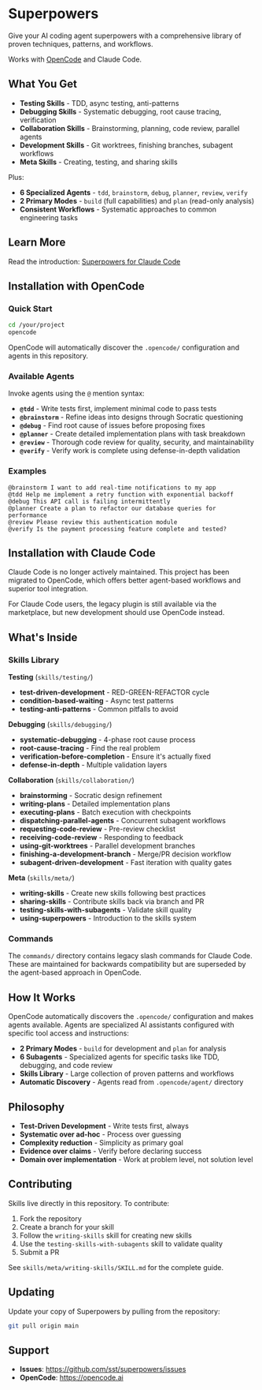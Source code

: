 # Superpowers

Give your AI coding agent superpowers with a comprehensive library of proven techniques, patterns, and workflows.

Works with [OpenCode](https://opencode.ai) and Claude Code.

## What You Get

- **Testing Skills** - TDD, async testing, anti-patterns
- **Debugging Skills** - Systematic debugging, root cause tracing, verification
- **Collaboration Skills** - Brainstorming, planning, code review, parallel agents
- **Development Skills** - Git worktrees, finishing branches, subagent workflows
- **Meta Skills** - Creating, testing, and sharing skills

Plus:
- **6 Specialized Agents** - `tdd`, `brainstorm`, `debug`, `planner`, `review`, `verify`
- **2 Primary Modes** - `build` (full capabilities) and `plan` (read-only analysis)
- **Consistent Workflows** - Systematic approaches to common engineering tasks

## Learn More

Read the introduction: [Superpowers for Claude Code](https://blog.fsck.com/2025/10/09/superpowers/)

## Installation with OpenCode

### Quick Start

```bash
cd /your/project
opencode
```

OpenCode will automatically discover the `.opencode/` configuration and agents in this repository.

### Available Agents

Invoke agents using the `@` mention syntax:

- **`@tdd`** - Write tests first, implement minimal code to pass tests
- **`@brainstorm`** - Refine ideas into designs through Socratic questioning
- **`@debug`** - Find root cause of issues before proposing fixes
- **`@planner`** - Create detailed implementation plans with task breakdown
- **`@review`** - Thorough code review for quality, security, and maintainability
- **`@verify`** - Verify work is complete using defense-in-depth validation

### Examples

```
@brainstorm I want to add real-time notifications to my app
@tdd Help me implement a retry function with exponential backoff
@debug This API call is failing intermittently
@planner Create a plan to refactor our database queries for performance
@review Please review this authentication module
@verify Is the payment processing feature complete and tested?
```

## Installation with Claude Code

Claude Code is no longer actively maintained. This project has been migrated to OpenCode, which offers better agent-based workflows and superior tool integration.

For Claude Code users, the legacy plugin is still available via the marketplace, but new development should use OpenCode instead.

## What's Inside

### Skills Library

**Testing** (`skills/testing/`)
- **test-driven-development** - RED-GREEN-REFACTOR cycle
- **condition-based-waiting** - Async test patterns
- **testing-anti-patterns** - Common pitfalls to avoid

**Debugging** (`skills/debugging/`)
- **systematic-debugging** - 4-phase root cause process
- **root-cause-tracing** - Find the real problem
- **verification-before-completion** - Ensure it's actually fixed
- **defense-in-depth** - Multiple validation layers

**Collaboration** (`skills/collaboration/`)
- **brainstorming** - Socratic design refinement
- **writing-plans** - Detailed implementation plans
- **executing-plans** - Batch execution with checkpoints
- **dispatching-parallel-agents** - Concurrent subagent workflows
- **requesting-code-review** - Pre-review checklist
- **receiving-code-review** - Responding to feedback
- **using-git-worktrees** - Parallel development branches
- **finishing-a-development-branch** - Merge/PR decision workflow
- **subagent-driven-development** - Fast iteration with quality gates

**Meta** (`skills/meta/`)
- **writing-skills** - Create new skills following best practices
- **sharing-skills** - Contribute skills back via branch and PR
- **testing-skills-with-subagents** - Validate skill quality
- **using-superpowers** - Introduction to the skills system

### Commands

The `commands/` directory contains legacy slash commands for Claude Code. These are maintained for backwards compatibility but are superseded by the agent-based approach in OpenCode.

## How It Works

OpenCode automatically discovers the `.opencode/` configuration and makes agents available. Agents are specialized AI assistants configured with specific tool access and instructions:

- **2 Primary Modes** - `build` for development and `plan` for analysis
- **6 Subagents** - Specialized agents for specific tasks like TDD, debugging, and code review
- **Skills Library** - Large collection of proven patterns and workflows
- **Automatic Discovery** - Agents read from `.opencode/agent/` directory

## Philosophy

- **Test-Driven Development** - Write tests first, always
- **Systematic over ad-hoc** - Process over guessing
- **Complexity reduction** - Simplicity as primary goal
- **Evidence over claims** - Verify before declaring success
- **Domain over implementation** - Work at problem level, not solution level

## Contributing

Skills live directly in this repository. To contribute:

1. Fork the repository
2. Create a branch for your skill
3. Follow the `writing-skills` skill for creating new skills
4. Use the `testing-skills-with-subagents` skill to validate quality
5. Submit a PR

See `skills/meta/writing-skills/SKILL.md` for the complete guide.

## Updating

Update your copy of Superpowers by pulling from the repository:

```bash
git pull origin main
```

## Support

- **Issues**: https://github.com/sst/superpowers/issues
- **OpenCode**: https://opencode.ai
